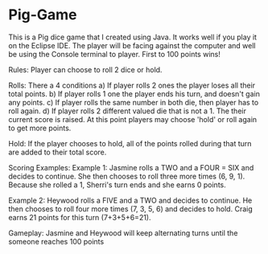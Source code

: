 # Pig-Game

This is a Pig dice game that I created using Java.
It works well if you play it on the Eclipse IDE.
The player will be facing against the computer and well be using the Console terminal to player. 
First to 100 points wins!

Rules:
Player can choose to roll 2 dice or hold.

Rolls:
There a 4 conditions
a) If player rolls 2 ones the player loses all their total points.
b) If player rolls 1 one the player ends his turn, and doesn't gain any points.
c) If player rolls the same number in both die, then player has to roll again.
d) If player rolls 2 different valued die that is not a 1. The their current score is raised. 
At this point players may choose 'hold' or roll again to get more points.

Hold:
If the player chooses to hold, all of the points rolled during that turn are added to their total score.

Scoring Examples:
Example 1: 
Jasmine rolls a TWO and a FOUR = SIX and decides to continue. 
She then chooses to roll three more times (6, 9, 1). 
Because she rolled a 1, Sherri's turn ends and she earns 0 points.

Example 2: 
Heywood rolls a FIVE and a TWO and decides to continue. 
He then chooses to roll four more times (7, 3, 5, 6) and decides to hold. 
Craig earns 21 points for this turn (7+3+5+6=21).


Gameplay:
Jasmine and Heywood will keep alternating turns until the someone reaches 100 points

